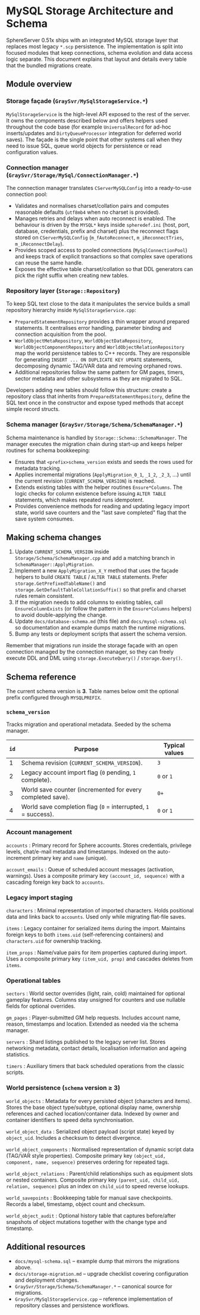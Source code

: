 # MySQL Storage Architecture and Schema

SphereServer 0.51x ships with an integrated MySQL storage layer that replaces
most legacy `*.scp` persistence. The implementation is split into focused
modules that keep connections, schema evolution and data access logic separate.
This document explains that layout and details every table that the bundled
migrations create.

## Module overview

### Storage façade (`GraySvr/MySqlStorageService.*`)

`MySqlStorageService` is the high-level API exposed to the rest of the server.
It owns the components described below and offers helpers used throughout the
code base (for example `UniversalRecord` for ad-hoc inserts/updates and
`DirtyQueueProcessor` integration for deferred world saves). The façade is the
single point that other systems call when they need to issue SQL, queue world
objects for persistence or read configuration values.

### Connection manager (`GraySvr/Storage/MySql/ConnectionManager.*`)

The connection manager translates `CServerMySQLConfig` into a ready-to-use
connection pool:

- Validates and normalises charset/collation pairs and computes reasonable
  defaults (`utf8mb4` when no charset is provided).
- Manages retries and delays when auto reconnect is enabled. The behaviour is
  driven by the `MYSQL*` keys inside `spheredef.ini` (host, port, database,
  credentials, prefix and charset) plus the reconnect flags stored on
  `CServerMySQLConfig` (`m_fAutoReconnect`, `m_iReconnectTries`,
  `m_iReconnectDelay`).
- Provides scoped access to pooled connections (`MySqlConnectionPool`) and keeps
  track of explicit transactions so that complex save operations can reuse the
  same handle.
- Exposes the effective table charset/collation so that DDL generators can pick
  the right suffix when creating new tables.

### Repository layer (`Storage::Repository`)

To keep SQL text close to the data it manipulates the service builds a small
repository hierarchy inside `MySqlStorageService.cpp`:

- `PreparedStatementRepository` provides a thin wrapper around prepared
  statements. It centralises error handling, parameter binding and connection
  acquisition from the pool.
- `WorldObjectMetaRepository`, `WorldObjectDataRepository`,
  `WorldObjectComponentRepository` and `WorldObjectRelationRepository` map the
  world persistence tables to C++ records. They are responsible for generating
  `INSERT ... ON DUPLICATE KEY UPDATE` statements, decomposing dynamic TAG/VAR
  data and removing orphaned rows.
- Additional repositories follow the same pattern for GM pages, timers, sector
  metadata and other subsystems as they are migrated to SQL.

Developers adding new tables should follow this structure: create a repository
class that inherits from `PreparedStatementRepository`, define the SQL text once
in the constructor and expose typed methods that accept simple record structs.

### Schema manager (`GraySvr/Storage/Schema/SchemaManager.*`)

Schema maintenance is handled by `Storage::Schema::SchemaManager`. The manager
executes the migration chain during start-up and keeps helper routines for
schema bookkeeping:

- Ensures that `<prefix>schema_version` exists and seeds the rows used for
  metadata tracking.
- Applies incremental migrations (`ApplyMigration_0_1`, `_1_2`, `_2_3`, …) until
  the current revision (`CURRENT_SCHEMA_VERSION`) is reached.
- Extends existing tables with the helper routines `Ensure*Columns`. The logic
  checks for column existence before issuing `ALTER TABLE` statements, which
  makes repeated runs idempotent.
- Provides convenience methods for reading and updating legacy import state,
  world save counters and the "last save completed" flag that the save system
  consumes.

## Making schema changes

1. Update `CURRENT_SCHEMA_VERSION` inside
   `Storage/Schema/SchemaManager.cpp` and add a matching branch in
   `SchemaManager::ApplyMigration`.
2. Implement a new `ApplyMigration_X_Y` method that uses the façade helpers to
   build `CREATE TABLE` / `ALTER TABLE` statements. Prefer
   `storage.GetPrefixedTableName()` and `storage.GetDefaultTableCollationSuffix()`
   so that prefix and charset rules remain consistent.
3. If the migration needs to add columns to existing tables, call
   `EnsureColumnExists` (or follow the pattern in the `Ensure*Columns` helpers)
   to avoid double-applying the change.
4. Update `docs/database-schema.md` (this file) and
   `docs/mysql-schema.sql` so documentation and example dumps match the runtime
   migrations.
5. Bump any tests or deployment scripts that assert the schema version.

Remember that migrations run inside the storage façade with an open connection
managed by the connection manager, so they can freely execute DDL and DML using
`storage.ExecuteQuery()` / `storage.Query()`.

## Schema reference

The current schema version is **3**. Table names below omit the optional prefix
configured through `MYSQLPREFIX`.

### `schema_version`

Tracks migration and operational metadata. Seeded by the schema manager.

| `id` | Purpose | Typical values |
| ---- | ------- | -------------- |
| 1 | Schema revision (`CURRENT_SCHEMA_VERSION`). | `3` |
| 2 | Legacy account import flag (`0` pending, `1` complete). | `0` or `1` |
| 3 | World save counter (incremented for every completed save). | `0+` |
| 4 | World save completion flag (`0` = interrupted, `1` = success). | `0` or `1` |

### Account management

`accounts`
: Primary record for Sphere accounts. Stores credentials, privilege levels,
  chat/e-mail metadata and timestamps. Indexed on the auto-increment primary key
  and `name` (unique).

`account_emails`
: Queue of scheduled account messages (activation, warnings). Uses a composite
  primary key `(account_id, sequence)` with a cascading foreign key back to
  `accounts`.

### Legacy import staging

`characters`
: Minimal representation of imported characters. Holds positional data and links
  back to `accounts`. Used only while migrating flat-file saves.

`items`
: Legacy container for serialized items during the import. Maintains foreign keys
  to both `items.uid` (self-referencing containers) and `characters.uid` for
  ownership tracking.

`item_props`
: Name/value pairs for item properties captured during import. Uses a composite
  primary key `(item_uid, prop)` and cascades deletes from `items`.

### Operational tables

`sectors`
: World sector overrides (light, rain, cold) maintained for optional gameplay
  features. Columns stay unsigned for counters and use nullable fields for
  optional overrides.

`gm_pages`
: Player-submitted GM help requests. Includes account name, reason, timestamps
  and location. Extended as needed via the schema manager.

`servers`
: Shard listings published to the legacy server list. Stores networking
  metadata, contact details, localisation information and ageing statistics.

`timers`
: Auxiliary timers that back scheduled operations from the classic scripts.

### World persistence (`schema` version ≥ 3)

`world_objects`
: Metadata for every persisted object (characters and items). Stores the base
  object type/subtype, optional display name, ownership references and cached
  location/container data. Indexed by owner and container identifiers to speed
  delta synchronisation.

`world_object_data`
: Serialized object payload (script state) keyed by `object_uid`. Includes a
  checksum to detect divergence.

`world_object_components`
: Normalised representation of dynamic script data (TAG/VAR style properties).
  Composite primary key `(object_uid, component, name, sequence)` preserves
  ordering for repeated tags.

`world_object_relations`
: Parent/child relationships such as equipment slots or nested containers.
  Composite primary key `(parent_uid, child_uid, relation, sequence)` plus an
  index on `child_uid` to speed reverse lookups.

`world_savepoints`
: Bookkeeping table for manual save checkpoints. Records a label, timestamp,
  object count and checksum.

`world_object_audit`
: Optional history table that captures before/after snapshots of object
  mutations together with the change type and timestamp.

## Additional resources

- `docs/mysql-schema.sql` – example dump that mirrors the migrations above.
- `docs/storage-migration.md` – upgrade checklist covering configuration and
  deployment changes.
- `GraySvr/Storage/Schema/SchemaManager.*` – canonical source for migrations.
- `GraySvr/MySqlStorageService.cpp` – reference implementation of repository
  classes and persistence workflows.
